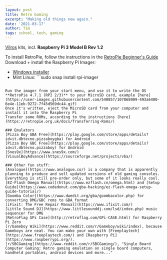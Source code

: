 ```yaml
---
layout: post
title: Retro Gaming
excerpt: "Making old things new again."
date: '2021-03-17'
author: Tim
tags: school, tech, gaming
---
```


[Vilros](https://vilros.com/collections/retropie) kits, incl. **Raspberry Pi 3 Model B Rev 1.2**

To install RetroPie, follow the instructions in the [RetroPie Beginner's Guide](https://retropie.org.uk/docs/First-Installation/)  
Download + install the Raspberry Pi Imager:  
* [Windows installer](https://www.raspberrypi.org/software/)
* Mint Linux: ```sudo snap install rpi-imager
```  

Run the imager from your start menu, and use it to write the OS **RetroPie 4.7.1 (RPI 2/3)** to your MicroSD card, example [here](https://user-images.githubusercontent.com/540857/107868009-493a6400-6e4e-11eb-9272-7f45d569dc44.gif)  
Once it's written, eject the MicroSD card from your computer and install it into the Raspberry Pi  
Transfer some ROMs, according to the instructions [here](https://retropie.org.uk/docs/Transferring-Roms/)  

### Emulators
[Pizza Boy GBA Free](https://play.google.com/store/apps/details?id=it.dbtecno.pizzaboygba) for Android  
[Pizza Boy GBC Free](https://play.google.com/store/apps/details?id=it.dbtecno.pizzaboy) for Android  
[Snes9x](https://www.snes9x.com/)  
[VisualBoyAdvance](https://sourceforge.net/projects/vba/)  

### Other fun stuff:
[Analogue](https://www.analogue.co/) is a company that is apparently planning to produce and sell updated versions of old gaming consoles. Everything is still pre-order only, but some of it looks really cool.  
[EZ-Flash Omega Manual](https://www.ezflash.cn/omega.html) and [Setup Guide](https://www.codedonut.com/gba-hacking/ez-flash-omega-setup-guide-tutorial/)  
[Goomba Color](https://www.dwedit.org/gba/goombacolor.php) for converting DMG/GBC roms to GBA format  
[iFixit: The Free Repair Manual](https://www.ifixit.com/)  
[Little Sound DJ](https://www.littlesounddj.com/lsd/index.php) music sequencer for DMG  
[RetroFlag GPi Case](http://retroflag.com/GPi-CASE.html) for Raspberry Pi Zero  
[r/Gameboy Wiki](https://www.reddit.com/r/Gameboy/wiki/index), because Gameboys are neat. You can make your own with [Freeplaytech](https://www.freeplaytech.com/) and [Raspberry Pi](https://www.raspberrypi.org/).  
[r/SBCGaming](https://www.reddit.com/r/SBCGaming/), "Single Board Computer Gaming: Retro gaming emulation on single board computers, handheld portables, android devices and more..."